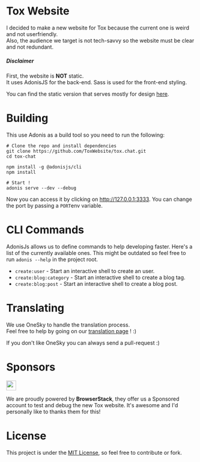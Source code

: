# Tox Website

I decided to make a new website for Tox because the current one is weird and not userfriendly.  
Also, the audience we target is not tech-savvy so the website must be clear and not redundant.

##### Disclaimer
First, the website is **NOT** static.  
It uses AdonisJS for the back-end. Sass is used for the front-end styling.

You can find the static version that serves mostly for design [here](https://github.com/SkyzohKey/tox-website).

# Building
This use Adonis as a build tool so you need to run the following:

```
# Clone the repo and install dependencies
git clone https://github.com/ToxWebsite/tox.chat.git
cd tox-chat

npm install -g @adonisjs/cli
npm install

# Start !
adonis serve --dev --debug
```

Now you can access it by clicking on http://127.0.0.1:3333. You can change the port by passing a `PORT`env variable.

# CLI Commands

AdonisJs allows us to define commands to help developing faster. Here's a list of the currently available ones. This might be outdated so feel free to run `adonis --help` in the project root.

- `create:user` - Start an interactive shell to create an user.
- `create:blog:category` - Start an interactive shell to create a blog tag.
- `create:blog:post` - Start an interactive shell to create a blog post.

# Translating

We use OneSky to handle the translation process.  
Feel free to help by going on our [translation page](https://osljz2m.oneskyapp.com/collaboration/project?id=129664) ! :)

If you don't like OneSky you can always send a pull-request :)

# Sponsors

<a href="https://www.browserstack.com">
  <img src="https://a.doko.moe/cxkvnr.svg" height="26">
</a>

We are proudly powered by **BrowserStack**, they offer us a Sponsored account to test and debug the new Tox website. It's awesome and I'd personally like to thanks them for this!

# License
This project is under the [MIT License], so feel free to contribute or fork.

[MIT License]: License
[BrowserStack]: https://www.browserstack.com/
